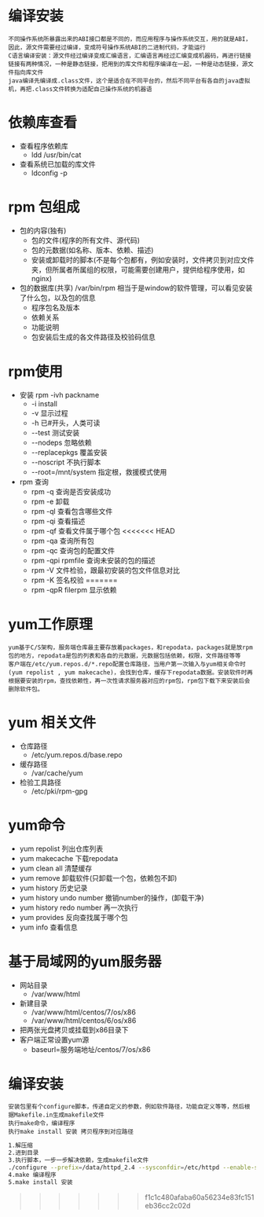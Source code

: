# 编译安装
	不同操作系统所暴露出来的ABI接口都是不同的，而应用程序与操作系统交互，用的就是ABI，因此，源文件需要经过编译，变成符号操作系统ABI的二进制代码，才能运行
	C语言编译安装：源文件经过编译变成汇编语言，汇编语言再经过汇编变成机器码，再进行链接
	链接有两种情况，一种是静态链接，把用到的库文件和程序编译在一起，一种是动态链接，源文件指向库文件
	java编译先编译成.class文件，这个是适合在不同平台的，然后不同平台有各自的java虚拟机，再把.class文件转换为适配自己操作系统的机器语
# 依赖库查看
+ 查看程序依赖库
	+ ldd /usr/bin/cat
+ 查看系统已加载的库文件
	+ ldconfig -p 
# rpm 包组成
+ 包的内容(独有)
	+ 包的文件(程序的所有文件、源代码)
	+ 包的元数据(如名称、版本、依赖、描述)
	+ 安装或卸载时的脚本(不是每个包都有，例如安装时，文件拷贝到对应文件夹，但所属者所属组的权限，可能需要创建用户，提供给程序使用，如nginx)
+ 包的数据库(共享) /var/bin/rpm 相当于是window的软件管理，可以看见安装了什么包，以及包的信息
	+ 程序包名及版本
	+ 依赖关系
	+ 功能说明
	+ 包安装后生成的各文件路径及校验码信息
# rpm使用
+  安装 rpm -ivh packname 
	+ -i  install
	+ -v 显示过程
	+ -h 已#开头，人类可读
	+ --test 测试安装
	+ --nodeps 忽略依赖
	+ --replacepkgs 覆盖安装
	+ --noscript 不执行脚本
	+ --root=/mnt/system 指定根，救援模式使用
+ rpm 查询
	+ rpm -q 查询是否安装成功
	+ rpm -e 卸载
	+ rpm -ql 查看包含哪些文件
	+ rpm -qi 查看描述
	+ rpm -qf 查看文件属于哪个包
<<<<<<< HEAD
	+ rpm -qa 查询所有包
	+ rpm -qc 查询包的配置文件
	+ rpm -qpi rpmfile 查询未安装的包的描述
	+ rpm -V 文件检验，跟最初安装的包文件信息对比
	+ rpm -K 签名校验
=======
	+ rpm -qpR filerpm 显示依赖
# yum工作原理
	yum基于C/S架构，服务端仓库最主要存放着packages，和repodata，packages就是放rpm包的地方，repodata是包的列表和各自的元数据，元数据包括依赖，权限，文件路径等等
	客户端在/etc/yum.repos.d/*.repo配置仓库路径，当用户第一次输入与yum相关命令时(yum repolist , yum makecache)，会找到仓库，缓存下repodata数据。安装软件时再根据要安装的rpm，查找依赖性，再一次性请求服务器对应的rpm包，rpm包下载下来安装后会删除软件包。

# yum 相关文件
+ 仓库路径
	+ /etc/yum.repos.d/base.repo
+ 缓存路径
	+ /var/cache/yum
+ 检验工具路径
	+ /etc/pki/rpm-gpg
# yum命令
+ yum repolist 列出仓库列表
+ yum makecache 下载repodata
+ yum clean all  清楚缓存
+ yum remove  卸载软件(只卸载一个包，依赖包不卸)
+ yum history 历史记录
+ yum history undo number 撤销number的操作，(卸载干净)
+ yum history redo number 再一次执行
+ yum provides 反向查找属于哪个包
+ yum info 查看信息
# 基于局域网的yum服务器
+ 网站目录
	+ /var/www/html
+ 新建目录
	+ /var/www/html/centos/7/os/x86
	+ /var/www/html/centos/6/os/x86
+ 把两张光盘拷贝或挂载到x86目录下
+ 客户端正常设置yum源
	+ baseurl=服务端地址/centos/7/os/x86
# 编译安装
	安装包里有个configure脚本，传递自定义的参数，例如软件路径，功能自定义等等，然后根据Makefile.in生成makefile文件
	执行make命令，编译程序
	执行make install 安装 拷贝程序到对应路径
```bash
1.解压缩
2.进到目录
3.执行脚本，一步一步解决依赖，生成makefile文件
./configure --prefix=/data/httpd_2.4 --sysconfdir=/etc/httpd --enable-ssl --enable-so
4.make 编译程序
5.make install 安装
```
>>>>>>> f1c1c480afaba60a56234e83fc151eb36cc2c02d
